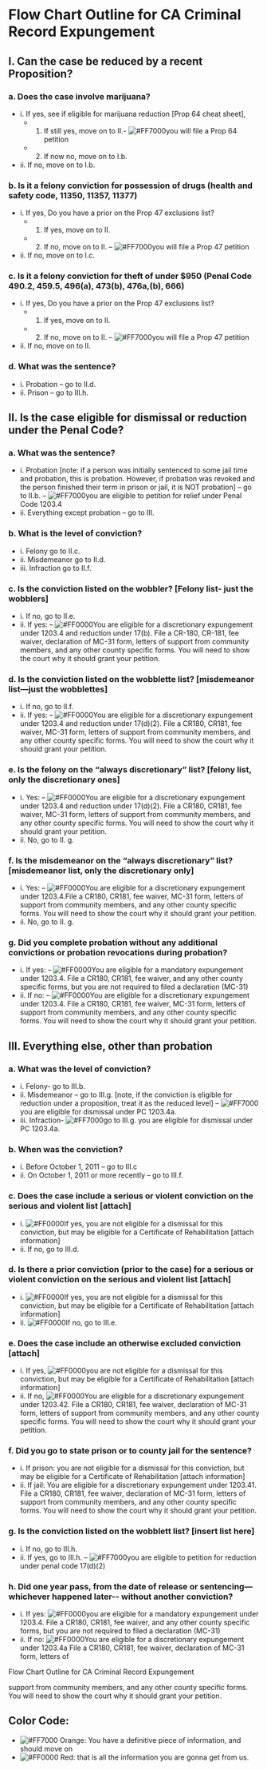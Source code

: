 # Flow Chart Outline for CA Criminal Record Expungement
## I. Can the case be reduced by a recent Proposition?
### a. Does the case involve marijuana?
- i. If yes, see if eligible for marijuana reduction [Prop 64 cheat sheet],
  - 1. If still yes, move on to II.- ![#FF7000](https://placehold.it/15/FF7000/000000?text=+)you will file a Prop 64 petition
  - 2. If now no, move on to I.b.
- ii. If no, move on to I.b.

### b. Is it a felony conviction for possession of drugs (health and safety code, 11350, 11357, 11377)
- i. If yes, Do you have a prior on the Prop 47 exclusions list?
  - 1. If yes, move on to II.
  - 2. If no, move on to II. – ![#FF7000](https://placehold.it/15/FF7000/000000?text=+)you will file a Prop 47 petition
- ii. If no, move on to I.c.

### c. Is it a felony conviction for theft of under $950 (Penal Code 490.2, 459.5, 496(a), 473(b), 476a,(b), 666)
- i. If yes, Do you have a prior on the Prop 47 exclusions list?
  - 1. If yes, move on to II.
  - 2. If no, move on to II. – ![#FF7000](https://placehold.it/15/FF7000/000000?text=+)you will file a Prop 47 petition
- ii. If no, move on to II.

### d. What was the sentence?
- i. Probation – go to II.d.
- ii. Prison – go to III.h.

## II. Is the case eligible for dismissal or reduction under the Penal Code?
### a. What was the sentence?
- i. Probation [note: if a person was initially sentenced to some jail time and
  probation, this is probation. However, if probation was revoked and the
  person finished their term in prison or jail, it is NOT probation] – go to
  II.b. – ![#FF7000](https://placehold.it/15/FF7000/000000?text=+)you are eligible to petition for relief under Penal Code 1203.4
- ii. Everything except probation – go to III.

### b. What is the level of conviction?
- i. Felony go to II.c.
- ii. Misdemeanor go to II.d.
- iii. Infraction go to II.f.

### c. Is the conviction listed on the wobbler? [Felony list- just the wobblers]
- i. If no, go to II.e.
- ii. If yes: – ![#FF0000](https://placehold.it/15/FF0000/000000?text=+)You are eligible for a discretionary expungement under 1203.4 and reduction under 17(b). File a CR-180, CR-181, fee waiver, declaration of MC-31 form, letters of support from community members, and any other county specific forms. You will need to show the court why it should grant your petition.

### d. Is the conviction listed on the wobblette list? [misdemeanor list—just the wobblettes]
- i. If no, go to II.f.
- ii. If yes: – ![#FF0000](https://placehold.it/15/FF0000/000000?text=+)You are eligible for a discretionary expungement under 1203.4 and reduction under 17(d)(2). File a CR180, CR181, fee waiver, MC-31 form, letters of support from community members, and any other county specific forms. You will need to show the court why it should grant your petition.

### e. Is the felony on the “always discretionary” list? [felony list, only the discretionary ones]
- i. Yes: – ![#FF0000](https://placehold.it/15/FF0000/000000?text=+)You are eligible for a discretionary expungement under 1203.4 and reduction under 17(d)(2). File a CR180, CR181, fee waiver, MC-31 form, letters of support from community members, and any other county specific forms. You will need to show the court why it should grant your petition.
- ii. No, go to II. g.

### f. Is the misdemeanor on the “always discretionary” list? [misdemeanor list, only the discretionary only]
- i. Yes: – ![#FF0000](https://placehold.it/15/FF0000/000000?text=+)You are eligible for a discretionary expungement under 1203.4.File a CR180, CR181, fee waiver, MC-31 form, letters of support from community members, and any other county specific forms. You will need to show the court why it should grant your petition.
- ii. No, go to II. g.

### g. Did you complete probation without any additional convictions or probation revocations during probation?
- i. If yes: – ![#FF0000](https://placehold.it/15/FF0000/000000?text=+)You are eligible for a mandatory expungement under 1203.4. File a CR180, CR181, fee waiver, and any other county specific forms, but you are not required to filed a declaration (MC-31)
- ii. If no: – ![#FF0000](https://placehold.it/15/FF0000/000000?text=+)You are eligible for a discretionary expungement under 1203.4. File a CR180, CR181, fee waiver, MC-31 form, letters of support from community members, and any other county specific forms. You will need to show the court why it should grant your petition.

## III. Everything else, other than probation
### a. What was the level of conviction?
- i. Felony- go to III.b.
- ii. Misdemeanor – go to III.g. [note, if the conviction is eligible for reduction
  under a proposition, treat it as the reduced level] – ![#FF7000](https://placehold.it/15/FF7000/000000?text=+)you are eligible for
  dismissal under PC 1203.4a.
- iii. Infraction- ![#FF7000](https://placehold.it/15/FF7000/000000?text=+)go to III.g. you are eligible for dismissal under PC 1203.4a.

### b. When was the conviction?
- i. Before October 1, 2011 – go to III.c
- ii. On October 1, 2011 or more recently – go to III.f.

### c. Does the case include a serious or violent conviction on the serious and violent list [attach]
- i. ![#FF0000](https://placehold.it/15/FF0000/000000?text=+)If yes, you are not eligible for a dismissal for this conviction, but may be
  eligible for a Certificate of Rehabilitation [attach information]
- ii. If no, go to III.d.

### d. Is there a prior conviction (prior to the case) for a serious or violent conviction on the serious and violent list [attach]
- i. ![#FF0000](https://placehold.it/15/FF0000/000000?text=+)If yes, you are not eligible for a dismissal for this conviction, but may be
  eligible for a Certificate of Rehabilitation [attach information]
- ii. ![#FF0000](https://placehold.it/15/FF0000/000000?text=+)If no, go to III.e.

### e. Does the case include an otherwise excluded conviction [attach]
- i. If yes, ![#FF0000](https://placehold.it/15/FF0000/000000?text=+)you are not eligible for a dismissal for this conviction, but may be
  eligible for a Certificate of Rehabilitation [attach information]
- ii. If no, ![#FF0000](https://placehold.it/15/FF0000/000000?text=+)You are eligible for a discretionary expungement under 1203.42.
  File a CR180, CR181, fee waiver, declaration of MC-31 form, letters of
  support from community members, and any other county specific forms.
  You will need to show the court why it should grant your petition.

### f. Did you go to state prison or to county jail for the sentence?
- i. If prison: you are not eligible for a dismissal for this conviction, but may
  be eligible for a Certificate of Rehabilitation [attach information]
- ii. If jail: You are eligible for a discretionary expungement under 1203.41.
  File a CR180, CR181, fee waiver, declaration of MC-31 form, letters of
  support from community members, and any other county specific forms.
  You will need to show the court why it should grant your petition.

### g. Is the conviction listed on the wobblett list? [insert list here]
- i. If no, go to III.h.
- ii. If yes, go to III.h. – ![#FF7000](https://placehold.it/15/FF7000/000000?text=+)you are eligible to petition for reduction under penal code 17(d)(2)

### h. Did one year pass, from the date of release or sentencing—whichever happened later-- without another conviction?
- i. If yes: ![#FF0000](https://placehold.it/15/FF0000/000000?text=+)you are eligible for a mandatory expungement under 1203.4. File a
  CR180, CR181, fee waiver, and any other county specific forms, but you
  are not required to filed a declaration (MC-31)
- ii. If no: ![#FF0000](https://placehold.it/15/FF0000/000000?text=+)You are eligible for a discretionary expungement under 1203.4a
  File a CR180, CR181, fee waiver, declaration of MC-31 form, letters of

Flow Chart Outline for CA Criminal Record Expungement

support from community members, and any other county specific forms.
You will need to show the court why it should grant your petition.

## Color Code:
- ![#FF7000](https://placehold.it/15/FF7000/000000?text=+) Orange: You have a definitive piece of information, and should move on
- ![#FF0000](https://placehold.it/15/FF0000/000000?text=+) Red: that is all the information you are gonna get from us.
